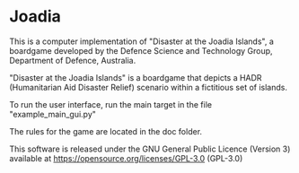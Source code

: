 # Joadia


This is a computer implementation of "Disaster at the Joadia Islands", a boardgame developed by the Defence Science and Technology Group, Department of Defence, Australia.

"Disaster at the Joadia Islands" is a boardgame that depicts a HADR (Humanitarian Aid Disaster Relief) scenario within a fictitious set of islands.

To run the user interface, run the main target in the file "example_main_gui.py"

The rules for the game are located in the doc folder.

This software is released under the GNU General Public Licence (Version 3) available at https://opensource.org/licenses/GPL-3.0 (GPL-3.0)

